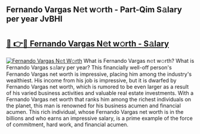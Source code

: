 ## Fernando Vargas N𝚎t w𝚘rth - Part-Qim S𝚊lary per year JvBHl

# <h2><a href="http://gc0p2d.nevu.top/?p=Fernando+Vargas">🔗 👉🔴 Fernando Vargas N𝚎t w𝚘rth - S𝚊lary</a></h2>

[![Fernando Vargas N𝚎t W𝚘rth](https://i.imgur.com/Oavwk0R.jpeg)](http://gc0p2d.nevu.top/?p=Fernando+Vargas)
What is Fernando Vargas n𝚎t w𝚘rth? What is Fernando Vargas s𝚊lary per year?
This financially well-off person's Fernando Vargas net worth is impressive, placing him among the industry's wealthiest. His income from his job is impressive, but it is dwarfed by Fernando Vargas net worth, which is rumored to be even larger as a result of his varied business activities and valuable real estate investments. With a Fernando Vargas net worth that ranks him among the richest individuals on the planet, this man is renowned for his business acumen and financial acumen. This rich individual, whose Fernando Vargas net worth is in the billions and who earns an impressive salary, is a prime example of the force of commitment, hard work, and financial acumen.
